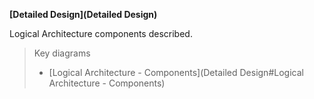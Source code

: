 **[Detailed Design](Detailed Design)**

Logical Architecture components described.

> Key diagrams
> * [Logical Architecture - Components](Detailed Design#Logical Architecture - Components)


